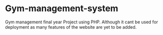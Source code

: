 # Gym-management-system
Gym management final year Project using PHP.
Although it cant be used for deployment as many features of the website are yet to be added.
